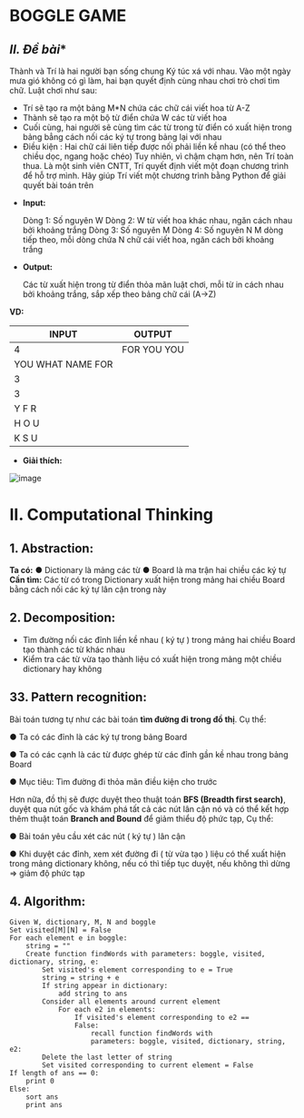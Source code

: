 # **BOGGLE GAME**
## *II. Đề bài**
Thành và Trí là hai người bạn sống chung Ký túc xá với nhau. Vào một ngày mưa gió không có gì làm, hai bạn quyết định cùng nhau chơi trò chơi tìm chữ. Luật chơi như sau:
-	Trí sẽ tạo ra một bảng  M*N chứa các chữ cái viết hoa từ A-Z
-	Thành sẽ tạo ra một bộ từ điển chứa W các từ viết hoa
-	Cuối cùng, hai người sẽ cùng tìm các từ trong từ điển có xuất hiện trong bảng bẳng cách nối các ký tự trong bảng lại với nhau
-	Điều kiện : Hai chữ cái liên tiếp được nối phải liền kề nhau (có thể theo chiều dọc, ngang hoặc chéo)
Tuy nhiên, vì chậm chạm hơn, nên Trí toàn thua. Là một sinh viên CNTT, Trí quyết định viết một đoạn chương trình để hỗ trợ mình. Hãy giúp Trí viết một chương trình bằng Python để giải quyết bài toán trên

* **Input:**

	Dòng 1:  Số nguyên W
	Dòng 2: W từ viết hoa khác nhau, ngăn cách nhau bởi khoảng trắng
	Dòng 3: Số nguyên M
	Dòng 4: Số nguyên N
	M dòng tiếp theo, mỗi dòng chứa N chữ cái viết hoa, ngăn cách bởi khoảng trắng


* **Output:** 

	Các từ xuất hiện trong từ điển thỏa mãn luật chơi, mỗi từ in cách nhau bởi khoảng trắng, sắp xếp theo bảng chữ cái (A->Z)

**VD:**

| INPUT | OUTPUT	|
|-------|---------|
|4| FOR YOU YOU |
|YOU WHAT NAME FOR| |
|3| |
|3| |
|Y F R| |
|H O U| |
|K S U| |
 
* **Giải thích:**

 ![image](https://user-images.githubusercontent.com/55485505/123190961-b0d28100-d4ca-11eb-9b6a-1aca988c9eb8.png)

# **II. Computational Thinking**

## **1.	Abstraction:**

**Ta có:**
●	Dictionary là mảng các từ
●	Board là ma trận hai chiều các ký tự
**Cần tìm:** Các từ có trong Dictionary xuất hiện trong mảng hai chiều Board bằng cách nối các ký tự lân cận trong này

## **2.	Decomposition:**
-	Tìm đường nối các đỉnh liền kề nhau ( ký tự ) trong mảng hai chiều Board tạo thành các từ khác nhau
-	Kiểm tra các từ vừa tạo thành liệu có xuất hiện trong mảng một chiều dictionary hay không

## **33.	Pattern recognition:**

Bài toán tương tự như các bài toán **tìm đường đi trong đồ thị**. Cụ thể:

●	Ta có các đỉnh là các ký tự trong bảng Board

●	Ta có các cạnh là các từ được ghép từ các đỉnh gần kề nhau trong bảng Board

●	Mục tiêu: Tìm đường đi thỏa mãn điều kiện cho trước

Hơn nữa, đồ thị sẽ được duyệt theo thuật toán **BFS (Breadth first search)**, duyệt qua nút gốc và khám phá tất cả các nút lân cận nó và có thể kết hợp thêm thuật toán **Branch and Bound** để giảm thiểu độ phức tạp, Cụ thể:

●	Bài toán yêu cầu xét các nút ( ký tự ) lân cận

●	Khi duyệt các đỉnh, xem xét đường đi ( từ vừa tạo ) liệu có thể xuất hiện trong mảng dictionary không, nếu có thì tiếp tục duyệt, nếu không thì dừng => giảm độ phức tạp

## **4. Algorithm:**

```[Python3]
Given W, dictionary, M, N and boggle
Set visited[M][N] = False
For each element e in boggle:
	string = ""
	Create function findWords with parameters: boggle, visited, dictionary, string, e:
		Set visited's element corresponding to e = True
		string = string + e
		If string appear in dictionary:
			add string to ans
		Consider all elements around current element
			For each e2 in elements:
				If visited's element corresponding to e2 == 
				False:
					recall function findWords with 
					parameters: boggle, visited, dictionary, string, e2:
		Delete the last letter of string
		Set visited corresponding to current element = False
If length of ans == 0:
	print 0
Else:
	sort ans
	print ans
```
